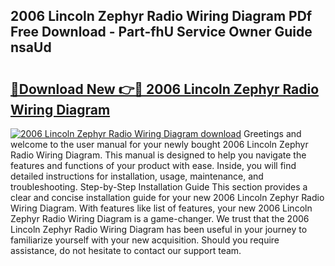 ## 2006 Lincoln Zephyr Radio Wiring Diagram PDf Free Download - Part-fhU Service Owner Guide nsaUd

# <h2><a href="http://dfu7fki.blite.top/?on=2006+Lincoln+Zephyr+Radio+Wiring+Diagram">🔗Download New 👉🔴 2006 Lincoln Zephyr Radio Wiring Diagram</a></h2>

[![2006 Lincoln Zephyr Radio Wiring Diagram download](https://i.imgur.com/lujVjoI.png)](http://dfu7fki.blite.top/?on=2006+Lincoln+Zephyr+Radio+Wiring+Diagram)
Greetings and welcome to the user manual for your newly bought 2006 Lincoln Zephyr Radio Wiring Diagram. This manual is designed to help you navigate the features and functions of your product with ease. Inside, you will find detailed instructions for installation, usage, maintenance, and troubleshooting. Step-by-Step Installation Guide This section provides a clear and concise installation guide for your new 2006 Lincoln Zephyr Radio Wiring Diagram. With features like list of features, your new 2006 Lincoln Zephyr Radio Wiring Diagram is a game-changer. We trust that the 2006 Lincoln Zephyr Radio Wiring Diagram has been useful in your journey to familiarize yourself with your new acquisition. Should you require assistance, do not hesitate to contact our support team.
